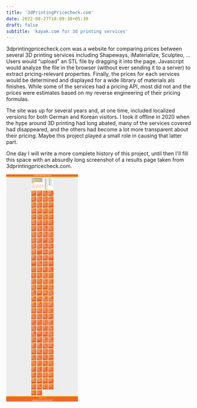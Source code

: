 ```yaml
---
title: '3dPrintingPricecheck.com'
date: 2022-08-27T18:09:38+05:30
draft: false
subtitle: 'kayak.com for 3d printing services'
---
```



3dprintingpricecheck.com was a website for comparing prices between several 3D printing services including Shapeways, iMaterialize, Sculpteo, …
Users would “upload” an STL file by dragging it into the page.
Javascript would analyze the file in the browser (without ever sending it to a server) to extract pricing-relevant properties.
Finally, the prices for each services would be determined and displayed for a wide library of materials als finishes.
While some of the services had a pricing API, most did not and the prices were estimates based on my reverse engineering of their pricing formulas.

The site was up for several years and, at one time, included localized versions for both German and Korean visitors.
I took it offline in 2020 when the hype around 3D printing had long abated, many of the services covered had disappeared, and the others had become a lot more transparent about their pricing.
Maybe this project played a small role in causing that latter part.

One day I will write a more complete history of this project, until then I'll fill this space with an absurdly long screenshot of a results page taken from 3dprintingpricecheck.com.

![](screenshot_superlong.jpg)
